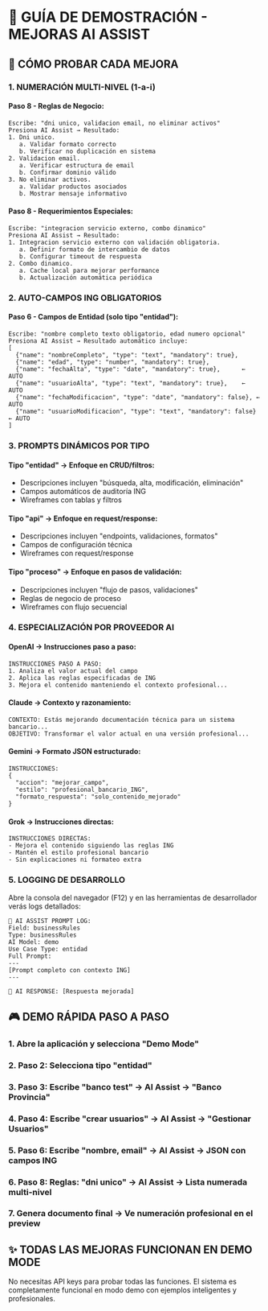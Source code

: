 # 🎯 GUÍA DE DEMOSTRACIÓN - MEJORAS AI ASSIST

## 🚀 CÓMO PROBAR CADA MEJORA

### 1. **NUMERACIÓN MULTI-NIVEL (1-a-i)**

#### Paso 8 - Reglas de Negocio:
```
Escribe: "dni unico, validacion email, no eliminar activos"
Presiona AI Assist → Resultado:
1. Dni unico.
   a. Validar formato correcto
   b. Verificar no duplicación en sistema
2. Validacion email.
   a. Verificar estructura de email
   b. Confirmar dominio válido
3. No eliminar activos.
   a. Validar productos asociados
   b. Mostrar mensaje informativo
```

#### Paso 8 - Requerimientos Especiales:
```
Escribe: "integracion servicio externo, combo dinamico"
Presiona AI Assist → Resultado:
1. Integracion servicio externo con validación obligatoria.
   a. Definir formato de intercambio de datos
   b. Configurar timeout de respuesta
2. Combo dinamico.
   a. Cache local para mejorar performance
   b. Actualización automática periódica
```

### 2. **AUTO-CAMPOS ING OBLIGATORIOS**

#### Paso 6 - Campos de Entidad (solo tipo "entidad"):
```
Escribe: "nombre completo texto obligatorio, edad numero opcional"
Presiona AI Assist → Resultado automático incluye:
[
  {"name": "nombreCompleto", "type": "text", "mandatory": true},
  {"name": "edad", "type": "number", "mandatory": true},
  {"name": "fechaAlta", "type": "date", "mandatory": true},      ← AUTO
  {"name": "usuarioAlta", "type": "text", "mandatory": true},    ← AUTO
  {"name": "fechaModificacion", "type": "date", "mandatory": false}, ← AUTO
  {"name": "usuarioModificacion", "type": "text", "mandatory": false} ← AUTO
]
```

### 3. **PROMPTS DINÁMICOS POR TIPO**

#### Tipo "entidad" → Enfoque en CRUD/filtros:
- Descripciones incluyen "búsqueda, alta, modificación, eliminación"
- Campos automáticos de auditoría ING
- Wireframes con tablas y filtros

#### Tipo "api" → Enfoque en request/response:
- Descripciones incluyen "endpoints, validaciones, formatos"
- Campos de configuración técnica
- Wireframes con request/response

#### Tipo "proceso" → Enfoque en pasos de validación:
- Descripciones incluyen "flujo de pasos, validaciones"
- Reglas de negocio de proceso
- Wireframes con flujo secuencial

### 4. **ESPECIALIZACIÓN POR PROVEEDOR AI**

#### OpenAI → Instrucciones paso a paso:
```
INSTRUCCIONES PASO A PASO:
1. Analiza el valor actual del campo
2. Aplica las reglas especificadas de ING
3. Mejora el contenido manteniendo el contexto profesional...
```

#### Claude → Contexto y razonamiento:
```
CONTEXTO: Estás mejorando documentación técnica para un sistema bancario...
OBJETIVO: Transformar el valor actual en una versión profesional...
```

#### Gemini → Formato JSON estructurado:
```
INSTRUCCIONES:
{
  "accion": "mejorar_campo",
  "estilo": "profesional_bancario_ING",
  "formato_respuesta": "solo_contenido_mejorado"
}
```

#### Grok → Instrucciones directas:
```
INSTRUCCIONES DIRECTAS:
- Mejora el contenido siguiendo las reglas ING
- Mantén el estilo profesional bancario
- Sin explicaciones ni formateo extra
```

### 5. **LOGGING DE DESARROLLO**

Abre la consola del navegador (F12) y en las herramientas de desarrollador verás logs detallados:
```
🤖 AI ASSIST PROMPT LOG:
Field: businessRules
Type: businessRules
AI Model: demo
Use Case Type: entidad
Full Prompt:
---
[Prompt completo con contexto ING]
---

🤖 AI RESPONSE: [Respuesta mejorada]
```

## 🎮 DEMO RÁPIDA PASO A PASO

### 1. Abre la aplicación y selecciona "Demo Mode"
### 2. Paso 2: Selecciona tipo "entidad"
### 3. Paso 3: Escribe "banco test" → AI Assist → "Banco Provincia"
### 4. Paso 4: Escribe "crear usuarios" → AI Assist → "Gestionar Usuarios"
### 5. Paso 6: Escribe "nombre, email" → AI Assist → JSON con campos ING
### 6. Paso 8: Reglas: "dni unico" → AI Assist → Lista numerada multi-nivel
### 7. Genera documento final → Ve numeración profesional en el preview

## ✨ TODAS LAS MEJORAS FUNCIONAN EN DEMO MODE

No necesitas API keys para probar todas las funciones. El sistema es completamente funcional en modo demo con ejemplos inteligentes y profesionales.